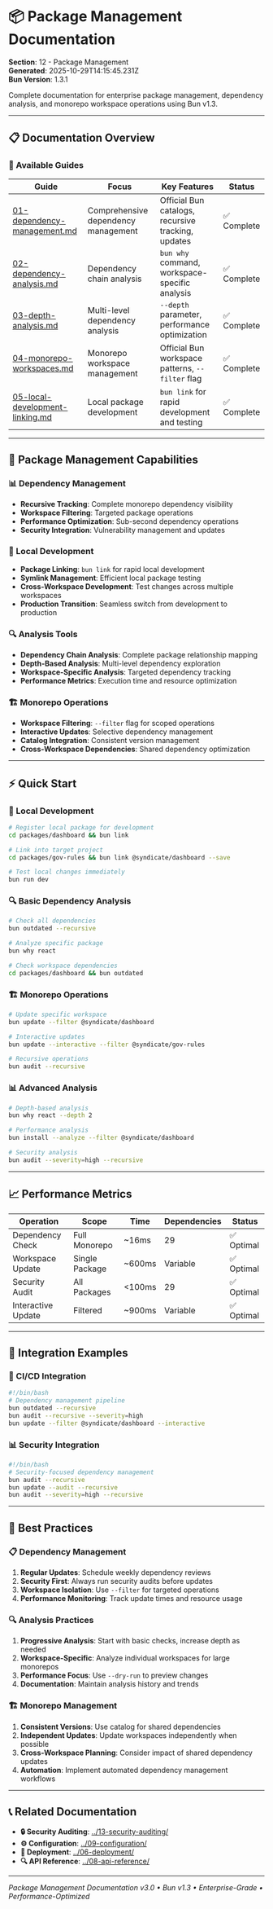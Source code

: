# 📦 Package Management Documentation

**Section**: 12 - Package Management  
**Generated**: 2025-10-29T14:15:45.231Z  
**Bun Version**: 1.3.1  

Complete documentation for enterprise package management, dependency analysis, and monorepo workspace operations using Bun v1.3.

---

## 📋 **Documentation Overview**

### **🔗 Available Guides**

| Guide | Focus | Key Features | Status |
|-------|-------|--------------|--------|
| [01-dependency-management.md](./01-dependency-management.md) | Comprehensive dependency management | Official Bun catalogs, recursive tracking, updates | ✅ Complete |
| [02-dependency-analysis.md](./02-dependency-analysis.md) | Dependency chain analysis | `bun why` command, workspace-specific analysis | ✅ Complete |
| [03-depth-analysis.md](./03-depth-analysis.md) | Multi-level dependency analysis | `--depth` parameter, performance optimization | ✅ Complete |
| [04-monorepo-workspaces.md](./04-monorepo-workspaces.md) | Monorepo workspace management | Official Bun workspace patterns, `--filter` flag | ✅ Complete |
| [05-local-development-linking.md](./05-local-development-linking.md) | Local package development | `bun link` for rapid development and testing | ✅ Complete |

---

## 🎯 **Package Management Capabilities**

### **📊 Dependency Management**

- **Recursive Tracking**: Complete monorepo dependency visibility
- **Workspace Filtering**: Targeted package operations
- **Performance Optimization**: Sub-second dependency operations
- **Security Integration**: Vulnerability management and updates

### **🔗 Local Development**

- **Package Linking**: `bun link` for rapid local development
- **Symlink Management**: Efficient local package testing
- **Cross-Workspace Development**: Test changes across multiple workspaces
- **Production Transition**: Seamless switch from development to production

### **🔍 Analysis Tools**

- **Dependency Chain Analysis**: Complete package relationship mapping
- **Depth-Based Analysis**: Multi-level dependency exploration
- **Workspace-Specific Analysis**: Targeted dependency tracking
- **Performance Metrics**: Execution time and resource optimization

### **🏗️ Monorepo Operations**

- **Workspace Filtering**: `--filter` flag for scoped operations
- **Interactive Updates**: Selective dependency management
- **Catalog Integration**: Consistent version management
- **Cross-Workspace Dependencies**: Shared dependency optimization

---

## ⚡ **Quick Start**

### **🔗 Local Development**

```bash
# Register local package for development
cd packages/dashboard && bun link

# Link into target project
cd packages/gov-rules && bun link @syndicate/dashboard --save

# Test local changes immediately
bun run dev
```

### **🔍 Basic Dependency Analysis**

```bash
# Check all dependencies
bun outdated --recursive

# Analyze specific package
bun why react

# Check workspace dependencies
cd packages/dashboard && bun outdated
```

### **🏗️ Monorepo Operations**

```bash
# Update specific workspace
bun update --filter @syndicate/dashboard

# Interactive updates
bun update --interactive --filter @syndicate/gov-rules

# Recursive operations
bun audit --recursive
```

### **📊 Advanced Analysis**

```bash
# Depth-based analysis
bun why react --depth 2

# Performance analysis
bun install --analyze --filter @syndicate/dashboard

# Security analysis
bun audit --severity=high --recursive
```

---

## 📈 **Performance Metrics**

| Operation | Scope | Time | Dependencies | Status |
|-----------|-------|------|--------------|--------|
| Dependency Check | Full Monorepo | ~16ms | 29 | ✅ Optimal |
| Workspace Update | Single Package | ~600ms | Variable | ✅ Optimal |
| Security Audit | All Packages | <100ms | 29 | ✅ Optimal |
| Interactive Update | Filtered | ~900ms | Variable | ✅ Optimal |

---

## 🔧 **Integration Examples**

### **🚀 CI/CD Integration**

```bash
#!/bin/bash
# Dependency management pipeline
bun outdated --recursive
bun audit --recursive --severity=high
bun update --filter @syndicate/dashboard --interactive
```

### **📊 Security Integration**

```bash
#!/bin/bash
# Security-focused dependency management
bun audit --recursive
bun update --audit --recursive
bun audit --severity=high --recursive
```

---

## 🎯 **Best Practices**

### **📋 Dependency Management**

1. **Regular Updates**: Schedule weekly dependency reviews
2. **Security First**: Always run security audits before updates
3. **Workspace Isolation**: Use `--filter` for targeted operations
4. **Performance Monitoring**: Track update times and resource usage

### **🔍 Analysis Practices**

1. **Progressive Analysis**: Start with basic checks, increase depth as needed
2. **Workspace-Specific**: Analyze individual workspaces for large monorepos
3. **Performance Focus**: Use `--dry-run` to preview changes
4. **Documentation**: Maintain analysis history and trends

### **🏗️ Monorepo Management**

1. **Consistent Versions**: Use catalog for shared dependencies
2. **Independent Updates**: Update workspaces independently when possible
3. **Cross-Workspace Planning**: Consider impact of shared dependency updates
4. **Automation**: Implement automated dependency management workflows

---

## 📞 **Related Documentation**

- **🔒 Security Auditing**: [../13-security-auditing/](../13-security-auditing/)
- **⚙️ Configuration**: [../09-configuration/](../09-configuration/)
- **🚀 Deployment**: [../06-deployment/](../06-deployment/)
- **🔍 API Reference**: [../08-api-reference/](../08-api-reference/)

---

*Package Management Documentation v3.0 • Bun v1.3 • Enterprise-Grade • Performance-Optimized*
